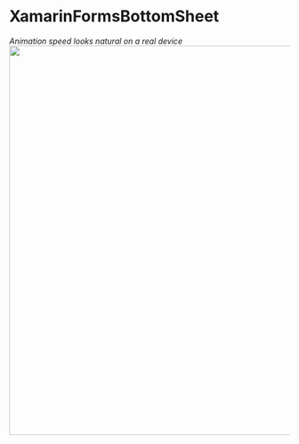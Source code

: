 # XamarinFormsBottomSheet
*Animation speed looks natural on a real device*
<img src="https://user-images.githubusercontent.com/22488438/75088239-16e27900-5510-11ea-8855-1bc719c67fef.gif" align="center" height="700">
